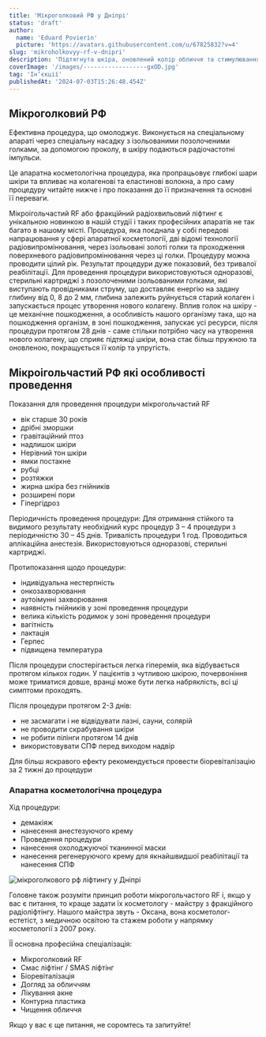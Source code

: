 ```yaml
---
title: 'Мікроголковий РФ у Дніпрі'
status: 'draft'
author:
  name: 'Eduard Povierin'
  picture: 'https://avatars.githubusercontent.com/u/67825832?v=4'
slug: 'mikroholkovyy-rf-v-dnipri'
description: 'Підтягнута шкіра, оновлений колір обличчя та стимулювання виробки колагену за допомогою мікроголкового рф ліфтингу у Дніпрі'
coverImage: '/images/------------------gxOD.jpg'
tag: 'Інʼєкції'
publishedAt: '2024-07-03T15:26:48.454Z'
---
```


## Мікроголковий РФ

Ефективна процедура, що омолоджує. Виконується на спеціальному апараті через спеціальну насадку з ізольованими позолоченими голками, за допомогою проколу, в шкіру подаються радіочастотні імпульси.

Це апаратна косметологічна процедура, яка пропрацьовує глибокі шари шкіри та впливає на колагенові та еластинові волокна, а про саму процедуру читайте нижче і про показання до її призначення та основні її переваги.

Мікроігольчастий RF або фракційний радіохвильовий ліфтинг є унікальною новинкою в нашій студії і таких професійних апаратів не так багато в нашому місті. Процедура, яка поєднала у собі передові напрацювання у сфері апаратної косметології, дві відомі технології радіовипромінювання, через ізольовані золоті голки та проходження поверхневого радіовипромінювання через ці голки. Процедуру можна проводити цілий рік. Результат процедури дуже показовий, без тривалої реабілітації. Для проведення процедури використовуються одноразові, стерильні картриджі з позолоченими ізольованими голками, які виступають провідниками струму, що доставляє енергію на задану глибину від 0, 8 до 2 мм, глибина залежить руйнується старий колаген і запускається процес утворення нового колагену. Вплив голок на шкіру - це механічне пошкодження, а особливість нашого організму така, що на пошкодження організм, в зоні пошкодження, запускає усі ресурси, після процедури протягом 28 днів - саме стільки потрібно часу на утворення нового колагену, що сприяє  підтяжці шкіри, вона стає більш пружною та оновленою, покращується її колір та упругість.

## **Мікроігольчастий РФ які особливості проведення**

Показання для проведення процедури мікрогольчастий RF

- вік старше 30 років
- дрібні зморшки
- гравітаційний птоз
- надлишок шкіри
- Нерівний тон шкіри
- ямки постакне
- рубці
- розтяжки
- жирна шкіра без гнійників
- розширені пори
- Гіпергідроз

Періодичність проведення процедури: Для отримання стійкого та видимого результату необхідний курс процедур 3 – 4 процедури з періодичністю 30 – 45 днів. Тривалість процедури 1 год. Проводиться аплікаційна анестезія. Використовуються одноразові, стерильні картриджі.

Протипоказання щодо процедури:

- індивідуальна нестерпність
- онкозахворювання
- аутоімунні захворювання
- наявність гнійників у зоні проведення процедури
- велика кількість родимок у зоні проведення процедури
- вагітність
- лактація
- Герпес
- підвищена температура

Після процедури спостерігається легка гіперемія, яка відбувається протягом кількох годин. У пацієнтів з чутливою шкірою, почервоніння може триматися довше, вранці може бути легка набряклість, всі ці симптоми проходять.

Після процедури протягом 2-3 днів:

- не засмагати і не відвідувати лазні, сауни, солярій
- не проводити скрабування шкіри
- не робити пілінги протягом 14 днів
- використовувати СПФ перед виходом надвір

Для більш яскравого ефекту рекомендується провести біоревіталізацію за 2 тижні до процедури

### **Апаратна косметологічна процедура**

Хід процедури:

- демакіяж
- нанесення анестезуючого крему
- Проведення процедури
- нанесення охолоджуючої тканинної маски
- нанесення регенеруючого крему для якнайшвидшої реабілітації та нанесення СПФ

![мікроголкового рф ліфтингу у Дніпрі](https://beauty-laboratorie.netlify.app/articles/%D0%BC%D1%96%D0%BA%D1%80%D0%BE%D0%B3%D0%BE%D0%BB%D0%BA%D0%BE%D0%B2%D0%B8%D0%B9-%D0%A0%D0%A4/microgolcoviy-lifting.jpg)

Головне також розуміти принцип роботи мікрогольчастого RF і, якщо у вас є питання, то краще задати їх косметологу - майстру з фракційного радіоліфтінгу. Нашого майстра звуть - Оксана, вона косметолог-естетіст, з медичною освітою та стажем роботи у напрямку косметології з 2007 року.

ЇЇ основна професійна спеціалізація:

- Мікроголковий RF
- Смас ліфтінг / SMAS ліфтінг
- Біоревіталізація
- Догляд за обличчям
- Лікування акне
- Контурна пластика
- Чищення обличчя

Якщо у вас є ще питання, не соромтесь та запитуйте!